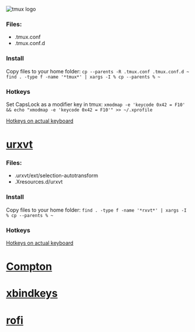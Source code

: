 ![tmux logo](https://tmux.github.io/logo.png)

### Files:
- .tmux.conf
- .tmux.conf.d

### Install
Copy files to your home folder:
```cp --parents -R .tmux.conf .tmux.conf.d ~```
```find . -type f -name '*tmux*' | xargs -I % cp --parents % ~```

### Hotkeys
Set CapsLock as a modifier key in tmux:
```xmodmap -e 'keycode 0x42 = F10' && echo "xmodmap -e 'keycode 0x42 = F10'" >> ~/.xprofile```

[Hotkeys on actual keyboard](https://globalundo.github.io/ShortcutMapper/#tmux)

# [urxvt](https://github.com/exg/rxvt-unicode)

### Files:
- .urxvt/ext/selection-autotransform
- .Xresources.d/urxvt

### Install
Copy files to your home folder:
```find . -type f -name '*rxvt*' | xargs -I % cp --parents % ~```

### Hotkeys
[Hotkeys on actual keyboard](https://globalundo.github.io/ShortcutMapper/#urxvt)

# [Compton](https://github.com/chjj/compton)
# [xbindkeys](http://git.savannah.gnu.org/cgit/xbindkeys.git/)
# [rofi](https://github.com/DaveDavenport/rofi)
